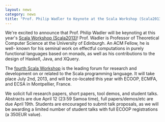 ```yaml
---
layout: news
category: news
title: "Prof. Philip Wadler to Keynote at the Scala Workshop (Scala2013)!"
---
```


We're excited to announce that Prof. Philip Wadler will be keynoting at this
year's [Scala Workshop (Scala2013)](http://lampwww.epfl.ch/~hmiller/scala2013/)!
Prof. Wadler is Professor of Theoretical
Computer Science at the University of Edinburgh. An ACM Fellow, he is well-
known for his seminal work on effectful computations in purely functional
languages based on monads, as well as his contributions to the design of
Haskell, Java, and XQuery.

The [fourth Scala Workshop](http://lampwww.epfl.ch/~hmiller/scala2013/)
is the leading forum for research and development on
or related to the Scala programming language. It will take place July 2nd,
2013, and will be co-located this year with ECOOP, ECMFA, and ECSA in
Montpellier, France.

We solicit full research papers, short papers, tool demos, and student talks.
Abstracts are due April 12 (23:59 Samoa time), full papers/demos/etc are due
April 19th. Students are encouraged to submit talk proposals, as we will be
awarding a limited number of student talks with full ECOOP registrations (a
350EUR value).
